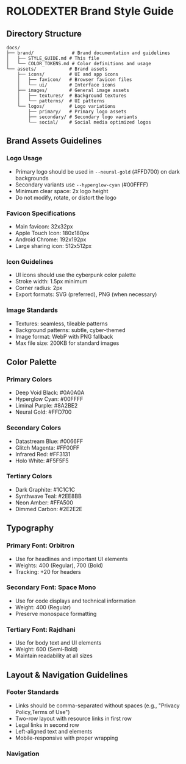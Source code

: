 # ROLODEXTER Brand Style Guide

## Directory Structure
```
docs/
├── brand/              # Brand documentation and guidelines
│   ├── STYLE_GUIDE.md # This file
│   └── COLOR_TOKENS.md # Color definitions and usage
└── assets/            # Brand assets
    ├── icons/         # UI and app icons
    │   ├── favicon/   # Browser favicon files
    │   └── ui/        # Interface icons
    ├── images/        # General image assets
    │   ├── textures/  # Background textures
    │   └── patterns/  # UI patterns
    └── logos/         # Logo variations
        ├── primary/   # Primary logo assets
        ├── secondary/ # Secondary logo variants
        └── social/    # Social media optimized logos
```

## Brand Assets Guidelines

### Logo Usage
- Primary logo should be used in `--neural-gold` (#FFD700) on dark backgrounds
- Secondary variants use `--hyperglow-cyan` (#00FFFF)
- Minimum clear space: 2x logo height
- Do not modify, rotate, or distort the logo

### Favicon Specifications
- Main favicon: 32x32px
- Apple Touch Icon: 180x180px
- Android Chrome: 192x192px
- Large sharing icon: 512x512px

### Icon Guidelines
- UI icons should use the cyberpunk color palette
- Stroke width: 1.5px minimum
- Corner radius: 2px
- Export formats: SVG (preferred), PNG (when necessary)

### Image Standards
- Textures: seamless, tileable patterns
- Background patterns: subtle, cyber-themed
- Image format: WebP with PNG fallback
- Max file size: 200KB for standard images

## Color Palette

### Primary Colors
- Deep Void Black: #0A0A0A
- Hyperglow Cyan: #00FFFF
- Liminal Purple: #8A2BE2
- Neural Gold: #FFD700

### Secondary Colors
- Datastream Blue: #0066FF
- Glitch Magenta: #FF00FF
- Infrared Red: #FF3131
- Holo White: #F5F5F5

### Tertiary Colors
- Dark Graphite: #1C1C1C
- Synthwave Teal: #2EE8BB
- Neon Amber: #FFA500
- Dimmed Carbon: #2E2E2E

## Typography

### Primary Font: Orbitron
- Use for headlines and important UI elements
- Weights: 400 (Regular), 700 (Bold)
- Tracking: +20 for headers

### Secondary Font: Space Mono
- Use for code displays and technical information
- Weight: 400 (Regular)
- Preserve monospace formatting

### Tertiary Font: Rajdhani
- Use for body text and UI elements
- Weight: 600 (Semi-Bold)
- Maintain readability at all sizes

## Layout & Navigation Guidelines

### Footer Standards
- Links should be comma-separated without spaces (e.g., "Privacy Policy,Terms of Use")
- Two-row layout with resource links in first row
- Legal links in second row
- Left-aligned text and elements
- Mobile-responsive with proper wrapping

### Navigation